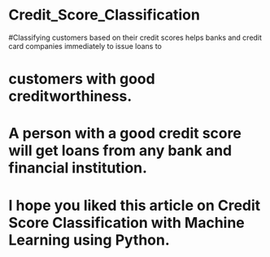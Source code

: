 # Credit_Score_Classification
#Classifying customers based on their credit scores helps banks and credit card companies immediately to issue loans to
# customers with good creditworthiness.
# A person with a good credit score will get loans from any bank and financial institution.
# I hope you liked this article on Credit Score Classification with Machine Learning using Python.
